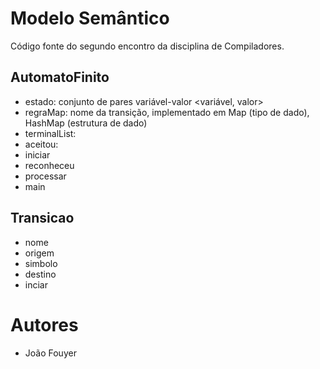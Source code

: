 # Modelo Semântico

Código fonte do segundo encontro da disciplina de Compiladores.

## AutomatoFinito

- estado: conjunto de pares variável-valor <variável, valor>
- regraMap: nome da transição, implementado em Map (tipo de dado), HashMap (estrutura de dado)
- terminalList: 
- aceitou: 
- iniciar
- reconheceu
- processar
- main 

## Transicao

- nome
- origem
- simbolo
- destino
- inciar

# Autores
- João Fouyer